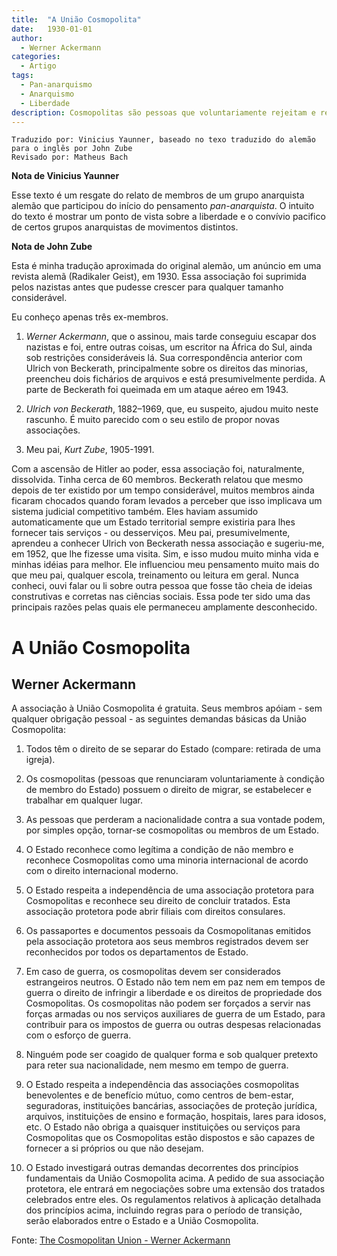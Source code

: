 ```yaml
---
title:  "A União Cosmopolita"
date:   1930-01-01
author:
  - Werner Ackermann
categories:
  - Artigo
tags:
  - Pan-anarquismo
  - Anarquismo
  - Liberdade
description: Cosmopolitas são pessoas que voluntariamente rejeitam e renunciam sua posição como membros de um Estado
---
```

```
Traduzido por: Vinicius Yaunner, baseado no texo traduzido do alemão para o inglês por John Zube
Revisado por: Matheus Bach
```

**Nota de Vinicius Yaunner**

Esse texto é um resgate do relato de membros de um grupo anarquista alemão que participou do início do pensamento *pan-anarquista*. O intuito do texto é mostrar um ponto de vista sobre a liberdade e o convívio pacifico de certos grupos anarquistas de movimentos distintos.


**Nota de John Zube**

Esta é minha tradução aproximada do original alemão, um anúncio em uma revista alemã (Radikaler Geist), em 1930. Essa associação foi suprimida pelos nazistas antes que pudesse crescer para qualquer tamanho considerável.

Eu conheço apenas três ex-membros. 

1. *Werner Ackermann*, que o assinou, mais tarde conseguiu escapar dos nazistas e foi, entre outras coisas, um escritor na África do Sul, ainda sob restrições consideráveis lá. Sua correspondência anterior com Ulrich von Beckerath, principalmente sobre os direitos das minorias, preencheu dois fichários de arquivos e está presumivelmente perdida. A parte de Beckerath foi queimada em um ataque aéreo em 1943.

2. *Ulrich von Beckerath*, 1882–1969, que, eu suspeito, ajudou muito neste rascunho. É muito parecido com o seu estilo de propor novas associações.

3. Meu pai, *Kurt Zube*, 1905-1991.

Com a ascensão de Hitler ao poder, essa associação foi, naturalmente, dissolvida. Tinha cerca de 60 membros. Beckerath relatou que mesmo depois de ter existido por um tempo considerável, muitos membros ainda ficaram chocados quando foram levados a perceber que isso implicava um sistema judicial competitivo também. Eles haviam assumido automaticamente que um Estado territorial sempre existiria para lhes fornecer tais serviços - ou desserviços. Meu pai, presumivelmente, aprendeu a conhecer Ulrich von Beckerath nessa associação e sugeriu-me, em 1952, que lhe fizesse uma visita. Sim, e isso mudou muito minha vida e minhas idéias para melhor. Ele influenciou meu pensamento muito mais do que meu pai, qualquer escola, treinamento ou leitura em geral. Nunca conheci, ouvi falar ou li sobre outra pessoa que fosse tão cheia de ideias construtivas e corretas nas ciências sociais. Essa pode ter sido uma das principais razões pelas quais ele permaneceu amplamente desconhecido.

# A União Cosmopolita
## Werner Ackermann

A associação à União Cosmopolita é gratuita. Seus membros apóiam - sem qualquer obrigação pessoal - as seguintes demandas básicas da União Cosmopolita:

1. Todos têm o direito de se separar do Estado (compare: retirada de uma igreja).

2. Os cosmopolitas (pessoas que renunciaram voluntariamente à condição de membro do Estado) possuem o direito de migrar, se estabelecer e trabalhar em qualquer lugar.

3. As pessoas que perderam a nacionalidade contra a sua vontade podem, por simples opção, tornar-se cosmopolitas ou membros de um Estado.

4. O Estado reconhece como legítima a condição de não membro e reconhece Cosmopolitas como uma minoria internacional de acordo com o direito internacional moderno.

5. O Estado respeita a independência de uma associação protetora para Cosmopolitas e reconhece seu direito de concluir tratados. Esta associação protetora pode abrir filiais com direitos consulares.

6. Os passaportes e documentos pessoais da Cosmopolitanas emitidos pela associação protetora aos seus membros registrados devem ser reconhecidos por todos os departamentos de Estado.

7. Em caso de guerra, os cosmopolitas devem ser considerados estrangeiros neutros. O Estado não tem nem em paz nem em tempos de guerra o direito de infringir a liberdade e os direitos de propriedade dos Cosmopolitas. Os cosmopolitas não podem ser forçados a servir nas forças armadas ou nos serviços auxiliares de guerra de um Estado, para contribuir para os impostos de guerra ou outras despesas relacionadas com o esforço de guerra.

8. Ninguém pode ser coagido de qualquer forma e sob qualquer pretexto para reter sua nacionalidade, nem mesmo em tempo de guerra.

9. O Estado respeita a independência das associações cosmopolitas benevolentes e de benefício mútuo, como centros de bem-estar, seguradoras, instituições bancárias, associações de proteção jurídica, arquivos, instituições de ensino e formação, hospitais, lares para idosos, etc. O Estado não obriga a quaisquer instituições ou serviços para Cosmopolitas que os Cosmopolitas estão dispostos e são capazes de fornecer a si próprios ou que não desejam.

10. O Estado investigará outras demandas decorrentes dos princípios fundamentais da União Cosmopolita acima. A pedido de sua associação protetora, ele entrará em negociações sobre uma extensão dos tratados celebrados entre eles. Os regulamentos relativos à aplicação detalhada dos princípios acima, incluindo regras para o período de transição, serão elaborados entre o Estado e a União Cosmopolita.

Fonte: [The Cosmopolitan Union - Werner Ackermann](http://panarchy.org/ackermann/cosmopolitan.html)
